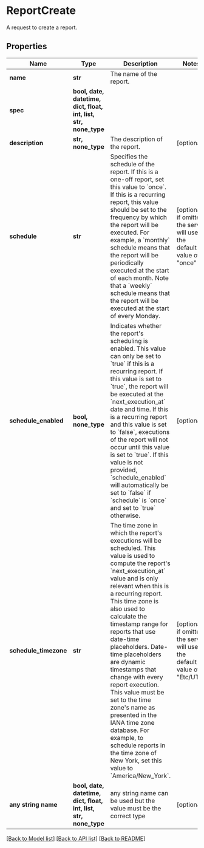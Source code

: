 # ReportCreate

A request to create a report.

## Properties
Name | Type | Description | Notes
------------ | ------------- | ------------- | -------------
**name** | **str** | The name of the report. | 
**spec** | **bool, date, datetime, dict, float, int, list, str, none_type** |  | 
**description** | **str, none_type** | The description of the report. | [optional] 
**schedule** | **str** | Specifies the schedule of the report.  If this is a one-off report, set this value to &#x60;once&#x60;.  If this is a recurring report, this value should be set to the frequency by which the report will be executed. For example, a &#x60;monthly&#x60; schedule means that the report will be periodically executed at the start of each month.  Note that a &#x60;weekly&#x60; schedule means that the report will be executed at the start of every Monday. | [optional]  if omitted the server will use the default value of "once"
**schedule_enabled** | **bool, none_type** | Indicates whether the report&#39;s scheduling is enabled. This value can only be set to &#x60;true&#x60; if this is a recurring report.  If this value is set to &#x60;true&#x60;, the report will be executed at the &#x60;next_execution_at&#x60; date and time.  If this is a recurring report and this value is set to &#x60;false&#x60;, executions of the report will not occur until this value is set to &#x60;true&#x60;.  If this value is not provided, &#x60;schedule_enabled&#x60; will automatically be set to &#x60;false&#x60; if &#x60;schedule&#x60; is &#x60;once&#x60; and set to &#x60;true&#x60; otherwise. | [optional] 
**schedule_timezone** | **str** | The time zone in which the report&#39;s executions will be scheduled. This value is used to compute the report&#39;s &#x60;next_execution_at&#x60; value and is only relevant when this is a recurring report. This time zone is also used to calculate the timestamp range for reports that use date-time placeholders. Date-time placeholders are dynamic timestamps that change with every report execution.  This value must be set to the time zone&#39;s name as presented in the IANA time zone database. For example, to schedule reports in the time zone of New York, set this value to &#x60;America/New_York&#x60;. | [optional]  if omitted the server will use the default value of "Etc/UTC"
**any string name** | **bool, date, datetime, dict, float, int, list, str, none_type** | any string name can be used but the value must be the correct type | [optional]

[[Back to Model list]](../README.md#documentation-for-models) [[Back to API list]](../README.md#documentation-for-api-endpoints) [[Back to README]](../README.md)


